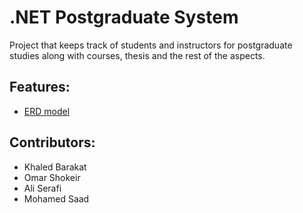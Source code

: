 # .NET Postgraduate System

Project that keeps track of students and instructors for postgraduate studies along with courses, thesis and the rest of the aspects.

## Features:
- [ERD model](https://prnt.sc/nsfkRlowBrz)

## Contributors:
- Khaled Barakat
- Omar Shokeir
- Ali Serafi
- Mohamed Saad
